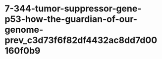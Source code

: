 # 7-344-tumor-suppressor-gene-p53-how-the-guardian-of-our-genome-prev_c3d73f6f82df4432ac8dd7d00160f0b9